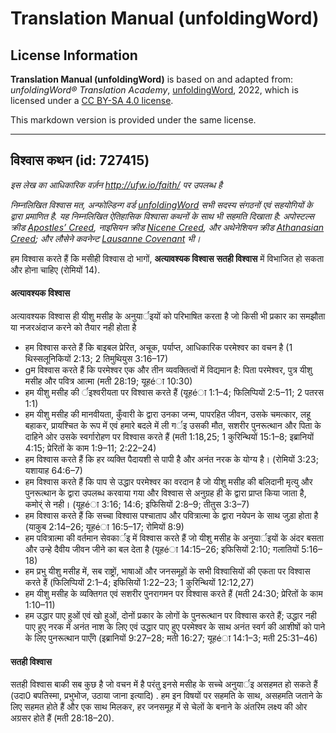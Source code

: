 # Translation Manual (unfoldingWord)

## License Information

**Translation Manual (unfoldingWord)** is based on and adapted from: _unfoldingWord® Translation Academy_, [unfoldingWord](https://unfoldingword.org/utw), 2022, which is licensed under a [CC BY-SA 4.0 license](https://creativecommons.org/licenses/by-sa/4.0/legalcode.en).

This markdown version is provided under the same license.



--------------------------------

## विश्वास कथन (id: 727415)

*इस लेख का आधिकारिक वर्ज़न http://ufw.io/faith/ पर उपलब्ध है*

*निम्नलिखित विश्वास मत, अन्फोल्डिन्ग वर्ड* [*unfoldingWord*](https://unfoldingword.org/) *सभी सदस्य संगठनों एवं सहयोगियों के द्वारा प्रमाणित है. यह निम्नलिखित ऐतिहासिक विश्वासा कथनों के साथ भी सहमति दिखाता है: अपोस्टल्स क्रीड* [*Apostles’ Creed*](https://git.door43.org/Door43/en_creeds/src/master/content/apostles.md)*, नाइसियन क्रीड* [*Nicene Creed*](https://git.door43.org/Door43/en_creeds/src/master/content/nicene.md)*, और अथेनेशियन क्रीड* [*Athanasian Creed*](https://git.door43.org/Door43/en_creeds/src/master/content/athanasian.md)*; और लौसेने कवनेन्ट* [*Lausanne Covenant*](http://www.lausanne.org/en/documents/lausanne-covenant.html) *भी।*

हम विश्वास करते हैं कि मसीही विश्वास दो भागों, **अत्यावश्यक विश्वास** **सतही विश्वास** में विभाजित हो सकता और होना चाहिए (रोमियों 14\).

#### अत्यावश्यक विश्वास

अत्यावश्यक विश्वास ही यीशु मसीह के अनुयार्इयों को परिभाषित करता है जो किसी भी प्रकार का समझौता या नजरअंदाज करने को तैयार नही होता है

* हम विश्वास करते हैं कि बाइबल प्रेरित, अचूक, पर्याप्त, आधिकारिक परमेश्वर का वचन है (1 थिस्सलूनिकियों 2:13; 2 तिमुथियुस 3:16–17\)
* gम विश्वास करते हैं कि परमेश्वर एक और तीन व्यवक्तित्वों में विद्यमान है: पिता परमेश्वर, पुत्र यीशु मसीह और पवित्र आत्मा (मती 28:19; यूहéा 10:30\)
* हम यीशु मसीह की र्इश्वरीयता पर विश्वास करते हैं (यूहéा 1:1–4; फिलिप्पियों 2:5–11; 2 पतरस 1:1\)
* हम यीशु मसीह की मानवीयता, कुँवारी के द्वारा उनका जन्म, पापरहित जीवन, उसके चमत्कार, लहू बहाकर, प्रायश्चित के रूप में एवं हमारे बदले में ली गर्इ उसकी मौत, सशरीर पुनरूत्थान और पिता के दाहिने ओर उसके स्वर्गारोहण पर विश्वास करते हैं (मती 1:18,25; 1 कुरिन्थियों 15:1–8; इब्रानियों 4:15; प्रेरितों के काम 1:9–11; 2:22–24\)
* हम विश्वास करते हैं कि हर व्यक्ति पैदायशी से पापी है और अनंत नरक के योग्य है। (रोमियों 3:23; यशायाह 64:6–7\)
* हम विश्वास करते हैं कि पाप से उद्धार परमेश्वर का वरदान है जो यीशु मसीह की बलिदानी मृत्यु और पुनरूत्थान के द्वारा उपलब्ध करवाया गया और विश्वास से अनुग्रह ही के द्वारा प्राप्त किया जाता है, कमोर्ं से नही। (यूहéा 3:16; 14:6; इफिसियों 2:8–9; तीतुस 3:3–7\)
* हम विश्वास करते हैं कि सच्चा विश्वास पश्चाताप और पवित्रात्मा के द्वारा नयेपन के साथ जुड़ा होता है (याकुब 2:14–26; यूहéा 16:5–17; रोमियों 8:9\)
* हम पवित्रात्मा की वर्तमान सेवकार्इ में विश्वास करते हैं जो यीशु मसीह के अनुयार्इयों के अंदर बसता और उन्हे दैवीय जीवन जीने का बल देता है (यूहéा 14:15–26; इफिसियों 2:10; गलातियों 5:16–18\)
* हम प्रभु यीशु मसीह में, सब राष्ट्रों, भाषाओं और जनसमूहों के सभी विश्वासियों की एकता पर विश्वास करते हैं (फिलिप्पियों 2:1–4; इफिसियों 1:22–23; 1 कुरिन्थियों 12:12,27\)
* हम यीशु मसीह के व्यक्तिगत एवं सशरीर पुनरागमन पर विश्वास करते हैं (मती 24:30; प्रेरितों के काम 1:10–11\)
* हम उद्धार पाए हुओं एवं खो हुओं, दोनों प्रकार के लोगों के पुनरूत्थान पर विश्वास करते हैं; उद्धार नही पाए हुए नरक में अनंत नाश के लिए एवं उद्धार पाए हुए परमेश्वर के साथ अनंत स्वर्ग की आशीषों को पाने के लिए पुनरूत्थान पाएँगे (इब्रानियों 9:27–28; मती 16:27; यूहéा 14:1–3; मती 25:31–46\)

#### सतही विश्वास

सतही विश्वास बाकी सब कुछ है जो वचन में है परंतु इनसे मसीह के सच्चे अनुयार्इ असहमत हो सकते हैं (उदा0 बपतिस्मा, प्रभुभोज, उठाया जाना इत्यादि) . हम इन विषयों पर सहमति के साथ, असहमति जताने के लिए सहमत होते हैं और एक साथ मिलकर, हर जनसमूह में से चेलों के बनाने के अंतरिम लक्ष्य की ओर अग्रसर होते हैं (मती 28:18–20\).


